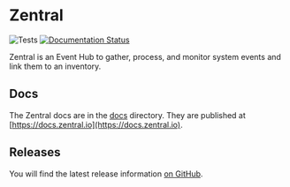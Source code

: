 # Zentral

![Tests](https://github.com/zentralopensource/zentral/workflows/Tests/badge.svg?branch=main)
[![Documentation Status](https://readthedocs.org/projects/zentral/badge/?version=latest)](https://docs.zentral.io)

Zentral is an Event Hub to gather, process, and monitor system events and link them to an inventory.

## Docs

The Zentral docs are in the [docs](https://github.com/zentralopensource/zentral/blob/main/docs) directory. They are published at [https://docs.zentral.io](https://docs.zentral.io).

## Releases

You will find the latest release information [on GitHub](https://github.com/zentralopensource/zentral/releases).
